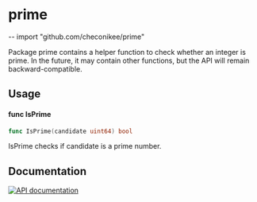 # prime
--
    import "github.com/checonikee/prime"

Package prime contains a helper function to check whether an integer is prime.
In the future, it may contain other functions, but the API will remain
backward-compatible.

## Usage

#### func  IsPrime

```go
func IsPrime(candidate uint64) bool
```
IsPrime checks if candidate is a prime number.

## Documentation

[![API documentation](https://godoc.org/github.com/checonikee/prime?status.svg)](https://godoc.org/github.com/checonikee/prime)